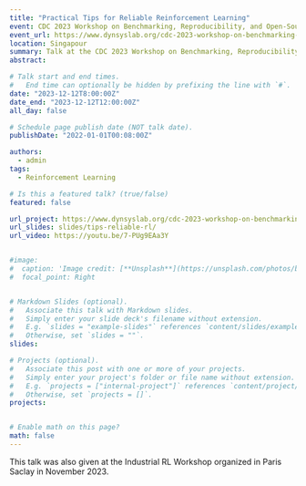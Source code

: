 ```yaml
---
title: "Practical Tips for Reliable Reinforcement Learning"
event: CDC 2023 Workshop on Benchmarking, Reproducibility, and Open-Source Code in Controls
event_url: https://www.dynsyslab.org/cdc-2023-workshop-on-benchmarking-reproducibility-and-open-source-code-in-controls/
location: Singapour
summary: Talk at the CDC 2023 Workshop on Benchmarking, Reproducibility, and Open-Source Code in Controls, about the lessons learned while developping Stable-Baselines3 to have reliable implementations and reproducible experiments.
abstract:

# Talk start and end times.
#   End time can optionally be hidden by prefixing the line with `#`.
date: "2023-12-12T8:00:00Z"
date_end: "2023-12-12T12:00:00Z"
all_day: false

# Schedule page publish date (NOT talk date).
publishDate: "2022-01-01T00:08:00Z"

authors:
  - admin
tags:
  - Reinforcement Learning

# Is this a featured talk? (true/false)
featured: false

url_project: https://www.dynsyslab.org/cdc-2023-workshop-on-benchmarking-reproducibility-and-open-source-code-in-controls/
url_slides: slides/tips-reliable-rl/
url_video: https://youtu.be/7-PUg9EAa3Y


#image:
#  caption: 'Image credit: [**Unsplash**](https://unsplash.com/photos/bzdhc5b3Bxs)'
#  focal_point: Right


# Markdown Slides (optional).
#   Associate this talk with Markdown slides.
#   Simply enter your slide deck's filename without extension.
#   E.g. `slides = "example-slides"` references `content/slides/example-slides.md`.
#   Otherwise, set `slides = ""`.
slides:

# Projects (optional).
#   Associate this post with one or more of your projects.
#   Simply enter your project's folder or file name without extension.
#   E.g. `projects = ["internal-project"]` references `content/project/deep-learning/index.md`.
#   Otherwise, set `projects = []`.
projects:


# Enable math on this page?
math: false
---
```


This talk was also given at the Industrial RL Workshop organized in Paris Saclay in November 2023.
